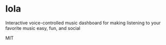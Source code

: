 # lola

Interactive voice-controlled music dashboard for making listening to your favorite music easy, fun, and social

MIT
